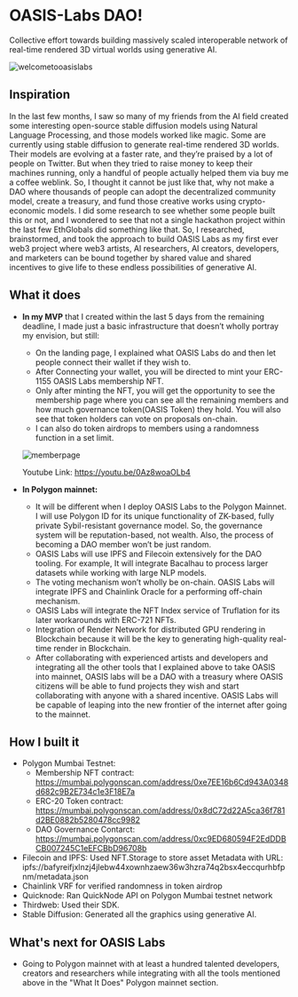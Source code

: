 # OASIS-Labs DAO!
Collective effort towards building massively scaled interoperable network of real-time rendered 3D virtual worlds using generative AI.

![welcometooasislabs](https://user-images.githubusercontent.com/73466007/202773052-3bae235f-1015-4e97-9053-5de49772408d.PNG)

## Inspiration

In the last few months, I saw so many of my friends from the AI field created some interesting open-source stable diffusion models using Natural Language Processing, and those models worked like magic. Some are currently using stable diffusion to generate real-time rendered 3D worlds. Their models are evolving at a faster rate, and they’re praised by a lot of people on Twitter. But when they tried to raise money to keep their machines running, only a handful of people actually helped them via buy me a coffee weblink. So, I thought it cannot be just like that, why not make a DAO where thousands of people can adopt the decentralized community model, create a treasury, and fund those creative works using crypto-economic models. I did some research to see whether some people built this or not, and I wondered to see that not a single hackathon project within the last few EthGlobals did something like that. So, I researched, brainstormed, and took the approach to build OASIS Labs as my first ever web3 project where web3 artists, AI researchers, AI creators, developers, and marketers can be bound together by shared value and shared incentives to give life to these endless possibilities of generative AI.

## What it does

- **In my MVP** that I created within the last 5 days from the remaining deadline, I made just a basic infrastructure that doesn’t wholly portray my envision, but still:
    - On the landing page, I explained what OASIS Labs do and then let people connect their wallet if they wish to.
    - After Connecting your wallet, you will be directed to mint your ERC-1155 OASIS Labs membership NFT.
    - Only after minting the NFT, you will get the opportunity to see the membership page where you can see all the remaining members and how much governance token(OASIS Token) they hold. You will also see that token holders can vote on proposals on-chain.
    - I can also do token airdrops to members using a randomness function in a set limit.
    
    ![memberpage](https://user-images.githubusercontent.com/73466007/202773898-016df1bf-6ebd-4a47-81e2-74e641858671.PNG)
    
    Youtube Link: https://youtu.be/0Az8woaOLb4


- **In Polygon mainnet:**
    - It will be different when I deploy OASIS Labs to the Polygon Mainnet. I will use Polygon ID for its unique functionality of ZK-based, fully private Sybil-resistant governance model. So, the governance system will be reputation-based, not wealth. Also, the process of becoming a DAO member won’t be just random.
    - OASIS Labs will use IPFS and Filecoin extensively for the DAO tooling. For example, It will integrate Bacalhau to process larger datasets while working with large NLP models.
    - The voting mechanism won’t wholly be on-chain. OASIS Labs will integrate IPFS and Chainlink Oracle for a performing off-chain mechanism.
    - OASIS Labs will integrate the NFT Index service of Truflation for its later workarounds with ERC-721 NFTs.
    - Integration of Render Network for distributed GPU rendering in Blockchain because it will be the key to generating high-quality real-time render in Blockchain.
    - After collaborating with experienced artists and developers and integrating all the other tools that I explained above to take OASIS into mainnet, OASIS labs will be a DAO with a treasury where OASIS citizens will be able to fund projects they wish and start collaborating with anyone with a shared incentive. OASIS Labs will be capable of leaping into the new frontier of the internet after going to the mainnet.

## How I built it

- Polygon Mumbai Testnet:
    - Membership NFT contract: https://mumbai.polygonscan.com/address/0xe7EE16b6Cd943A0348d682c9B2E734c1e3F18E7a
    - ERC-20 Token contract: https://mumbai.polygonscan.com/address/0x8dC72d22A5ca36f781d2BE0882b5280478cc9982
    - DAO Governance Contarct: https://mumbai.polygonscan.com/address/0xc9ED680594F2EdDDBCB007245C1eEFCBbD96708b
- Filecoin and IPFS: Used NFT.Storage to store asset Metadata with URL: ipfs://bafyreifjxlnzj4jlebw44xownhzaew36w3hzra74q2bsx4eccqurhbfpnm/metadata.json
- Chainlink VRF for verified randomness in token airdrop
- Quicknode: Ran QuickNode API on Polygon Mumbai testnet network
- Thirdweb: Used their SDK.
- Stable Diffusion: Generated all the graphics using generative AI.


## What's next for OASIS Labs

- Going to Polygon mainnet with at least a hundred talented developers, creators and researchers while integrating with all the tools mentioned above in the "What It Does" Polygon mainnet section.
